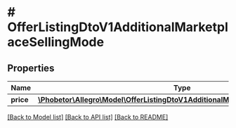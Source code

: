 # # OfferListingDtoV1AdditionalMarketplaceSellingMode

## Properties

Name | Type | Description | Notes
------------ | ------------- | ------------- | -------------
**price** | [**\Phobetor\Allegro\Model\OfferListingDtoV1AdditionalMarketplaceSellingModePrice**](OfferListingDtoV1AdditionalMarketplaceSellingModePrice.md) |  | [optional]

[[Back to Model list]](../../README.md#models) [[Back to API list]](../../README.md#endpoints) [[Back to README]](../../README.md)
